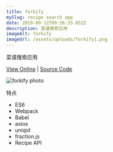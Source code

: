 ```yaml
---
title: forkify
mySlug: recipe search app
date: 2019-09-12T09:26:33.652Z
description: 菜谱搜索应用
imageAlt: forkify
imageUrl: /assets/uploads/forkify1.png
---
```

菜谱搜索应用

[View Online](https://byo-forkify.netlify.com/) | [Source Code](https://github.com/byodian/forkify)

![forkify photo](/assets/uploads/forkify1.png)

特点

- ES6
- Webpack
- Babel
- axios
- uniqid
- fraction.js
- Recipe API
